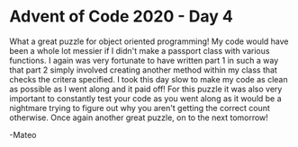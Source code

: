 # Advent of Code 2020 - Day 4

What a great puzzle for object oriented programming! My code would have been a whole lot messier if I didn't make a passport class with various functions. I again was very fortunate to have written part 1 in such a way that part 2 simply involved creating another method within my class that checks the critera specified. I took this day slow to make my code as clean as possible as I went along and it paid off! For this puzzle it was also very important to constantly test your code as you went along as it would be a nightmare trying to figure out why you aren't getting the correct count otherwise. Once again another great puzzle, on to the next tomorrow!  

  -Mateo  